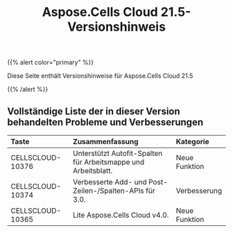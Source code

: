 ﻿---
title: Aspose.Cells Cloud 21.5-Versionshinweis
second_title: Aspose.Cells Cloud Documen
type: docs
url: /de/aspose-cells-cloud-21-5-release-notes/
description: Aspose.Cells Cloud unterstützt Excel zum Erstellen, Konvertieren, Zusammenführen, Aufteilen, Schützen, inneren Objektvorgang usw
weight: 68
---
{{% alert color="primary" %}} 

Diese Seite enthält Versionshinweise für Aspose.Cells Cloud 21.5

{{% /alert %}} 
## **Vollständige Liste der in dieser Version behandelten Probleme und Verbesserungen**

|**Taste**|**Zusammenfassung**|**Kategorie**|
|:- |:- |:- |
|CELLSCLOUD-10376 |Unterstützt Autofit-Spalten für Arbeitsmappe und Arbeitsblatt.| Neue Funktion|
|CELLSCLOUD-10374 | Verbesserte Add- und Post-Zeilen-/Spalten-APIs für 3.0.| Verbesserung|
|CELLSCLOUD-10365 | Lite Aspose.Cells Cloud v4.0.| Neue Funktion|

